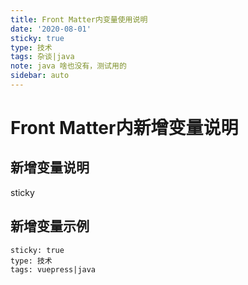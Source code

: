```yaml
---
title: Front Matter内变量使用说明
date: '2020-08-01'
sticky: true 
type: 技术
tags: 杂谈|java
note: java 啥也没有，测试用的
sidebar: auto
---
```

# Front Matter内新增变量说明
## 新增变量说明
 sticky

## 新增变量示例
```
sticky: true   
type: 技术
tags: vuepress|java
```